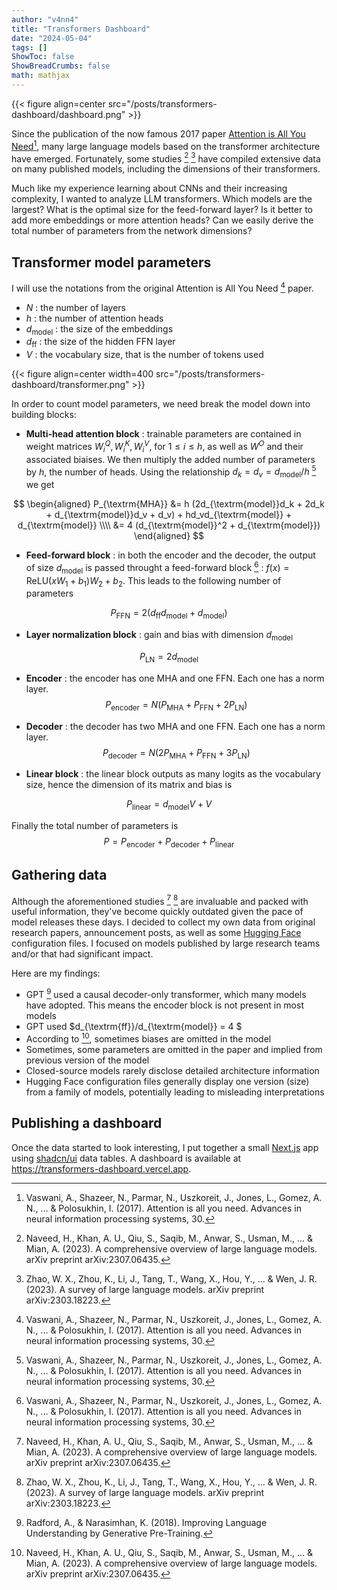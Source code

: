 ```yaml
---
author: "v4nn4"
title: "Transformers Dashboard"
date: "2024-05-04"
tags: []
ShowToc: false
ShowBreadCrumbs: false
math: mathjax
---
```


{{< figure align=center src="/posts/transformers-dashboard/dashboard.png" >}}


Since the publication of the now famous 2017 paper [Attention is All You Need](https://arxiv.org/abs/1706.03762)[^1], many large language models based on the transformer architecture have emerged. Fortunately, some studies [^2] [^3] have compiled extensive data on many published models, including the dimensions of their transformers.

Much like my experience learning about CNNs and their increasing complexity, I wanted to analyze LLM transformers. Which models are the largest? What is the optimal size for the feed-forward layer? Is it better to add more embeddings or more attention heads? Can we easily derive the total number of parameters from the network dimensions?

## Transformer model parameters

I will use the notations from the original Attention is All You Need [^1] paper.

- $N$ : the number of layers
- $h$ : the number of attention heads
- $d_{\textrm{model}}$ : the size of the embeddings
- $d_{\textrm{ff}}$ : the size of the hidden FFN layer
- $V$ : the vocabulary size, that is the number of tokens used

{{< figure align=center width=400 src="/posts/transformers-dashboard/transformer.png" >}}

In order to count model parameters, we need break the model down into building blocks:

- **Multi-head attention block** : trainable parameters are contained in weight matrices $W_i^Q, W_i^K, W_i^V$, for $1 \leq i \leq h$, as well as $W^O$ and their associated biaises. We then multiply the added number of parameters by $h$, the number of heads. Using the relationship $d_k=d_v=d_{\textrm{model}} / h$ [^1] we get

$$
\begin{aligned}
P_{\textrm{MHA}} &= h (2d_{\textrm{model}}d_k + 2d_k + d_{\textrm{model}}d_v + d_v) + hd_vd_{\textrm{model}} + d_{\textrm{model}} \\\\
                 &= 4 (d_{\textrm{model}}^2 +  d_{\textrm{model}})
\end{aligned}
$$

- **Feed-forward block** : in both the encoder and the decoder, the output of size $d_{\textrm{model}}$ is passed throught a feed-forward block [^1] : $f(x) = \textrm{ReLU}(xW_1 + b_1)W_2 + b_2$. This leads to the following number of parameters

$$ P_{\textrm{FFN}} = 2 (d_{\textrm{ff}} d_{\textrm{model}} + d_{\textrm{model}})$$

- **Layer normalization block** : gain and bias with dimension $d_{\textrm{model}}$

$$ P_{\textrm{LN}} = 2 d_{\textrm{model}} $$

- **Encoder** : the encoder has one MHA and one FFN. Each one has a norm layer.
$$ P_{\textrm{encoder}} = N (P_{\textrm{MHA}} +  P_{\textrm{FFN}} + 2P_{\textrm{LN}} )$$

- **Decoder** : the decoder has two MHA and one FFN. Each one has a norm layer.
$$ P_{\textrm{decoder}} = N (2P_{\textrm{MHA}} +  P_{\textrm{FFN}} + 3 P_{\textrm{LN}})$$

- **Linear block** : the linear block outputs as many logits as the vocabulary size, hence the dimension of its matrix and bias is

$$ P_{\textrm{linear}} = d_{\textrm{model}} V + V $$

Finally the total number of parameters is
$$ P = P_{\textrm{encoder}} + P_{\textrm{decoder}} + P_{\textrm{linear}} $$


## Gathering data

Although the aforementioned studies [^2] [^3] are invaluable and packed with useful information, they've become quickly outdated given the pace of model releases these days. I decided to collect my own data from original research papers, announcement posts, as well as some [Hugging Face](https://huggingface.co/) configuration files. I focused on models published by large research teams and/or that had significant impact.

Here are my findings:

- GPT [^4] used a causal decoder-only transformer, which many models have adopted. This means the encoder block is not present in most models
- GPT used $d_{\textrm{ff}}/d_{\textrm{model}} = 4 $
- According to [^2], sometimes biases are omitted in the model
- Sometimes, some parameters are omitted in the paper and implied from previous version of the model
- Closed-source models rarely disclose detailed architecture information
- Hugging Face configuration files generally display one version (size) from a family of models, potentially leading to misleading interpretations

## Publishing a dashboard

Once the data started to look interesting, I put together a small [Next.js](https://nextjs.org/) app using [shadcn/ui](https://ui.shadcn.com/) data tables. A dashboard is available at https://transformers-dashboard.vercel.app.


[^1]: Vaswani, A., Shazeer, N., Parmar, N., Uszkoreit, J., Jones, L., Gomez, A. N., ... & Polosukhin, I. (2017). Attention is all you need. Advances in neural information processing systems, 30.

[^2]: Naveed, H., Khan, A. U., Qiu, S., Saqib, M., Anwar, S., Usman, M., ... & Mian, A. (2023). A comprehensive overview of large language models. arXiv preprint arXiv:2307.06435.

[^3]: Zhao, W. X., Zhou, K., Li, J., Tang, T., Wang, X., Hou, Y., ... & Wen, J. R. (2023). A survey of large language models. arXiv preprint arXiv:2303.18223.

[^4]: Radford, A., & Narasimhan, K. (2018). Improving Language Understanding by Generative Pre-Training.